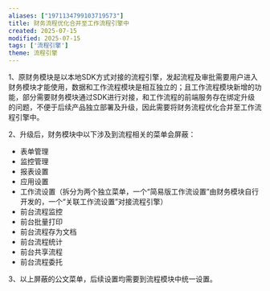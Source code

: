 ```yaml
---
aliases: ["1971134799103719573"]
title: 财务流程优化合并至工作流程引擎中
created: 2025-07-15
modified: 2025-07-15
tags: ['流程引擎']
theme: 流程引擎
---
```


1、原财务模块是以本地SDK方式对接的流程引擎，发起流程及审批需要用户进入财务模块才能使用，数据和工作流程模块是相互独立的；且工作流程模块新增的功能，部分需要财务模块通过SDK进行对接，和工作流程的前端服务存在绑定升级的问题，不便于后续产品独立部署及升级，因此需要将财务流程优化合并至工作流程引擎中。

2、升级后，财务模块中以下涉及到流程相关的菜单会屏蔽：

- 表单管理
- 监控管理
- 报表设置
- 应用设置
- 工作流设置（拆分为两个独立菜单，一个“简易版工作流设置”由财务模块自行开发的，一个“关联工作流设置”对接流程引擎）
- 前台流程监控
- 前台批量打印
- 前台流程存为文档
- 前台流程统计
- 前台共享流程
- 前台流程委托

3、以上屏蔽的公文菜单，后续设置均需要到流程模块中统一设置。